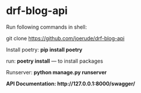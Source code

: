 # drf-blog-api


Run following commands in shell:


git clone https://github.com/joerude/drf-blog-api <br>

Install poetry: **pip install poetry**

run:  **poetry install** — to install packages

Runserver: <b> python manage.py runserver </p>


<p>API Documentation: http://127.0.0.1:8000/swagger/</p>


